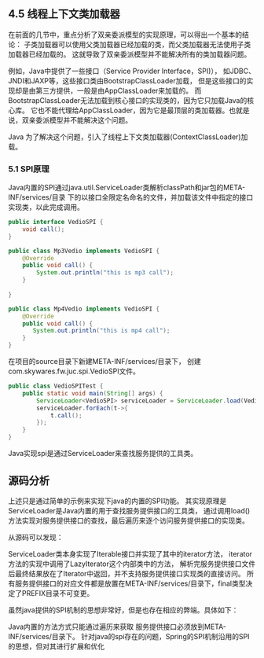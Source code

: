 ## 4.5 线程上下文类加载器
在前面的几节中，重点分析了双亲委派模型的实现原理，可以得出一个基本的结论：
子类加载器可以使用父类加载器已经加载的类，而父类加载器无法使用子类加载器已经加载的。
这就导致了双亲委派模型并不能解决所有的类加载器问题。

例如，Java中提供了一些接口（Service Provider Interface，SPI)），
如JDBC、JNDI和JAXP等，这些接口类由BootstrapClassLoader加载，
但是这些接口的实现却是由第三方提供，一般是由AppClassLoader来加载的。
而BootstrapClassLoader无法加载到核心接口的实现类的，因为它只加载Java的核心库。
它也不能代理给AppClassLoader，因为它是最顶层的类加载器。也就是说，双亲委派模型并不能解决这个问题。

Java 为了解决这个问题，引入了线程上下文类加载器(ContextClassLoader)加载。


### 5.1 SPI原理

Java内置的SPI通过java.util.ServiceLoader类解析classPath和jar包的META-INF/services/目录
下的以接口全限定名命名的文件，并加载该文件中指定的接口实现类，以此完成调用。

```java
public interface VedioSPI {
    void call();
}
```

```java
public class Mp3Vedio implements VedioSPI {
    @Override
    public void call() {
        System.out.println("this is mp3 call");
    }
 
}
```

```java
public class Mp4Vedio implements VedioSPI {
    @Override
    public void call() {
       System.out.println("this is mp4 call");
    }
}
```
在项目的source目录下新建META-INF/services/目录下，
创建com.skywares.fw.juc.spi.VedioSPI文件。

```java
public class VedioSPITest {
    public static void main(String[] args) {
        ServiceLoader<VedioSPI> serviceLoader = ServiceLoader.load(VedioSPI.class);
        serviceLoader.forEach(t->{
            t.call();
        });
    }
}
```
Java实现spi是通过ServiceLoader来查找服务提供的工具类。

## 源码分析

上述只是通过简单的示例来实现下java的内置的SPI功能。
其实现原理是ServiceLoader是Java内置的用于查找服务提供接口的工具类，
通过调用load()方法实现对服务提供接口的查找，最后遍历来逐个访问服务提供接口的实现类。


从源码可以发现：

ServiceLoader类本身实现了Iterable接口并实现了其中的iterator方法，
iterator方法的实现中调用了LazyIterator这个内部类中的方法，
解析完服务提供接口文件后最终结果放在了Iterator中返回，并不支持服务提供接口实现类的直接访问。
所有服务提供接口的对应文件都是放置在META-INF/services/目录下，final类型决定了PREFIX目录不可变更。


虽然java提供的SPI机制的思想非常好，但是也存在相应的弊端。具体如下：

Java内置的方法方式只能通过遍历来获取
服务提供接口必须放到META-INF/services/目录下。
针对java的spi存在的问题，Spring的SPI机制沿用的SPI的思想，但对其进行扩展和优化

